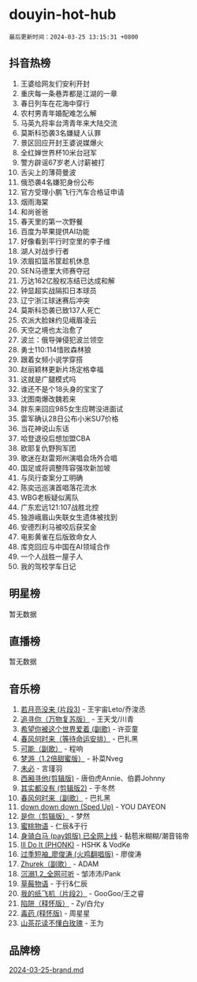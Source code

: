 # douyin-hot-hub

`最后更新时间：2024-03-25 13:15:31 +0800`

## 抖音热榜

1. 王婆给网友们安利开封
1. 重庆每一条巷弄都是江湖的一章
1. 春日列车在花海中穿行
1. 农村男青年婚配难怎么解
1. 马英九将率台湾青年来大陆交流
1. 莫斯科恐袭3名嫌疑人认罪
1. 景区回应开封王婆说媒爆火
1. 全红婵世界杯10米台冠军
1. 警方辟谣67岁老人讨薪被打
1. 舌尖上的薄荷曼波
1. 俄恐袭4名嫌犯身份公布
1. 官方受理小鹏飞行汽车合格证申请
1. 烟雨海棠
1. 和尚爸爸
1. 春天里的第一次野餐
1. 百度为苹果提供AI功能
1. 好像看到平行时空里的李子维
1. 湖人对战步行者
1. 浓眉扣篮吊筐趁机休息
1. SEN马德里大师赛夺冠
1. 万达162亿股权冻结已达成和解
1. 钟显超实战隔扣日本球员
1. 辽宁浙江球迷赛后冲突
1. 莫斯科恐袭已致137人死亡
1. 农派大脸妹约见峨眉凌云
1. 天空之境也太治愈了
1. 波兰：俄导弹侵犯波兰领空
1. 勇士110:114惜败森林狼
1. 跟着女频小说学穿搭
1. 赵丽颖林更新片场定格幸福
1. 这就是广腿模式吗
1. 谁还不是个18头身的宝宝了
1. 沈图南爆改魏若来
1. 胖东来回应985女生应聘没进面试
1. 雷军确认28日公布小米SU7价格
1. 当花神说山东话
1. 哈登退役后想加盟CBA
1. 欧耶复仇野狗军团
1. 歌迷在赵雷郑州演唱会场外合唱
1. 国足或将调整阵容强攻新加坡
1. 与凤行查案分工明确
1. 陈奕迅巡演首唱落花流水
1. WBG老板疑似离队
1. 广东宏远121:107战胜北控
1. 独游峨眉山失联女生遗体被找到
1. 安德烈利马被咬后获奖金
1. 电影黄雀在后版致命女人
1. 库克回应与中国在AI领域合作
1. 一个人战胜一屋子人
1. 我的驾校学车日记

## 明星榜

暂无数据

## 直播榜

暂无数据

## 音乐榜

1. [若月亮没来 (片段3)](https://sf5-hl-cdn-tos.douyinstatic.com/obj/tos-cn-ve-2774/okfyEUsGW1B1ovJi5JiN9IjvAT2lMwA054GoEB) - 王宇宙Leto/乔浚丞
1. [追寻你（万物复苏版）](https://sf5-hl-cdn-tos.douyinstatic.com/obj/tos-cn-ve-2774/oYeAZJsbjIDit9APmBg8u6uDUQnHmoCf3gbo74) - 王天戈/川青
1. [希望你被这个世界爱着 (副歌)](https://sf3-cdn-tos.douyinstatic.com/obj/tos-cn-ve-2774/oUHCmWQfZlE3QQBKBeD8rCFLpJzPgCpImhsxMt) - 许亚童
1. [春风何时来（等待命运安排）](https://sf6-cdn-tos.douyinstatic.com/obj/tos-cn-ve-2774/oICBNbD3gelMfB4WgiD1KI2jQtXZE2FgHLwtsl) - 巴扎黑
1. [可能（副歌）](https://sf5-hl-cdn-tos.douyinstatic.com/obj/tos-cn-ve-2774/cde1731888894259b333569393c2fb51) - 程响
1. [梦游（1.2倍甜蜜版）](https://sf5-hl-cdn-tos.douyinstatic.com/obj/tos-cn-ve-2774/o4gyAUm8hwufoEABmwVIiQtHsFuGzAEEWtNMzo) - 补菜Nveg
1. [未必](https://sf5-hl-cdn-tos.douyinstatic.com/obj/tos-cn-ve-2774/ogntQMFnKQDZUgTCYuJgfLEtleYZZFxBQqhhFB) - 言瑾羽
1. [西厢寻他(剪辑版)](https://sf3-cdn-tos.douyinstatic.com/obj/tos-cn-ve-2774/oUsAVfAQKlRNxEv5qxvIB8o5qmIWUcXbzJKJhw) - 唐伯虎Annie、伯爵Johnny
1. [其实都没有 (剪辑版2)](https://sf5-hl-cdn-tos.douyinstatic.com/obj/tos-cn-ve-2774/oEBNQenHZtBhxYjGgUDQk0BCHTigQafgFlbQ7k) - 于冬然
1. [春风何时来（副歌）](https://sf5-hl-cdn-tos.douyinstatic.com/obj/tos-cn-ve-2774/ow7tbAiAWI2giBUrmu0hMMh3UYP3ZXdbDYiXd) - 巴扎黑
1. [down down down (Sped Up)](https://sf5-hl-cdn-tos.douyinstatic.com/obj/tos-cn-ve-2774/ow80iABiXIO9DsFwK6WeZKMaJRi3BPJAotDy8m) - YOU DAYEON
1. [是你（剪辑版）](https://sf5-hl-cdn-tos.douyinstatic.com/obj/tos-cn-ve-2774/46019dae783c4c969944217fe1cfafc4) - 梦然
1. [蜜桃物语](https://sf5-hl-cdn-tos.douyinstatic.com/obj/tos-cn-ve-2774/oIhOSCZtIACtYU4XQkngiW9kCBfVD1Fz9IYeqL) - 仁辰&于行
1. [身骑白马 (pay姐版) 已全网上线](https://sf5-hl-cdn-tos.douyinstatic.com/obj/tos-cn-ve-2774/oQLO5ZgLsFkaDhdIIveF2zUCgfweY0gWaH4AQG) - 黏苞米糊糊/潮音铭帝
1. [lll Do lt (PHONK)](https://sf5-hl-cdn-tos.douyinstatic.com/obj/tos-cn-ve-2774/osfNbddrZl4hIgEDk6kFftBDBJ1X8MZxH1QCOB) - HSHK & VodKe
1. [过季短袖_廖俊涛 (火鸡翻唱版)](https://sf3-cdn-tos.douyinstatic.com/obj/tos-cn-ve-2774/ogQVJl0tRBKxQgZji7YClFEBrVDeHpPTWfCZbQ) - 廖俊涛
1. [Zhurek（副歌）](https://sf3-cdn-tos.douyinstatic.com/obj/tos-cn-ve-2774/ooQm8FBZQDlf0btEYgVpCcSCQfrdJGBEKZYBGS) - ADAM
1. [沉溺1.2_全网可听](https://sf6-cdn-tos.douyinstatic.com/obj/tos-cn-ve-2774/ok2QoiBqsWAX9McZmWiI9gAB0EzwD4Xj6yfmtH) - 邹沛沛/Pank
1. [草莓物语](https://sf3-cdn-tos.douyinstatic.com/obj/tos-cn-ve-2774/okynhJ7jEAIIZBfsLgYMEI8QC3WbQNN66RKzhT) - 于行&仁辰
1. [我的纸飞机（片段2）](https://sf6-cdn-tos.douyinstatic.com/obj/tos-cn-ve-2774/oM2ZrKcg2CD5AeRB2gkeXOFB1IxAGJdZPazYHf) - GooGoo/王之睿
1. [陷阱（释怀版）](https://sf6-cdn-tos.douyinstatic.com/obj/tos-cn-ve-2774/oE8C21LeZrzKLDFfQYgMzx4GAIHageG5IzayY7) - Zy/白允y
1. [毒药 (释怀版)](https://sf6-cdn-tos.douyinstatic.com/obj/tos-cn-ve-2774/oYILMEAzspdZBIzy4frJNB8ZHPHWAhiwowd4Ad) - 周星星
1. [山茶花读不懂白玫瑰](https://sf3-cdn-tos.douyinstatic.com/obj/tos-cn-ve-2774/osfn8B7DktrRHEPJgPCfDbw7QDQEkwC16BxZg9) - 王为

## 品牌榜

[2024-03-25-brand.md](2024-03-25-brand.md)
